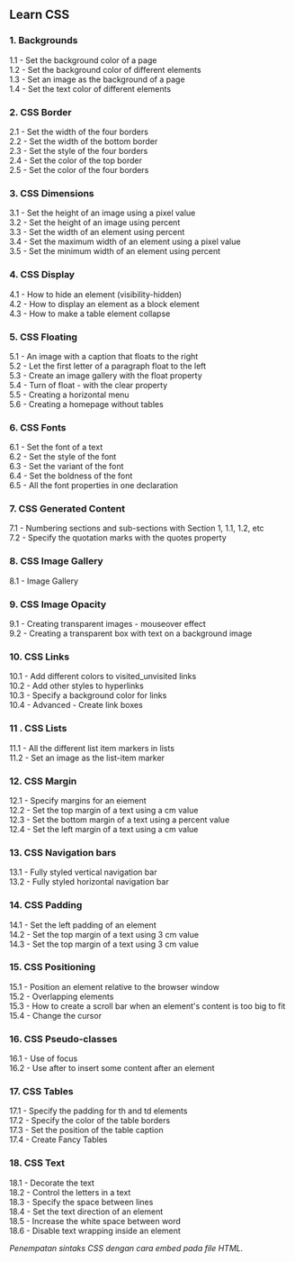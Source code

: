 ## Learn CSS

### 1. Backgrounds
1.1 - Set the background color of a page  
1.2 - Set the background color of different elements  
1.3 - Set an image as the background of a page  
1.4 - Set the text color of different elements

### 2. CSS Border
2.1 - Set the width of the four borders  
2.2 - Set the width of the bottom border  
2.3 - Set the style of the four borders  
2.4 - Set the color of the top border  
2.5 - Set the color of the four borders

### 3. CSS Dimensions
3.1 - Set the height of an image using a pixel value  
3.2 - Set the height of an image using percent  
3.3 - Set the width of an eIement using percent  
3.4 - Set the maximum width of an element using a pixel value  
3.5 - Set the minimum width of an element using percent

### 4. CSS Display
4.1 - How to hide an element (visibility-hidden)  
4.2 - How to display an element as a block element  
4.3 - How to make a table element collapse

### 5. CSS Floating
5.1 - An image with a caption that floats to the right  
5.2 - Let the first letter of a paragraph float to the left  
5.3 - Create an image gallery with the float property  
5.4 - Turn of float - with the clear property  
5.5 - Creating a horizontal menu  
5.6 - Creating a homepage without tables

### 6. CSS Fonts
6.1 - Set the font of a text  
6.2 - Set the style of the font  
6.3 - Set the variant of the font  
6.4 - Set the boldness of the font  
6.5 - All the font properties in one declaration  

### 7. CSS Generated Content
7.1 - Numbering sections and sub-sections with Section 1, 1.1, 1.2, etc  
7.2 - Specify the quotation marks with the quotes property  

### 8. CSS Image Gallery
8.1 - Image Gallery 

### 9. CSS Image Opacity
9.1 - Creating transparent images - mouseover effect  
9.2 - Creating a transparent box with text on a background image

### 10. CSS Links
10.1 - Add different colors to visited_unvisited links  
10.2 - Add other styles to hyperlinks  
10.3 - Specify a background color for links  
10.4 - Advanced - Create link boxes

### 11 . CSS Lists
11.1 - All the different list item markers in lists  
11.2 - Set an image as the list-item marker

### 12. CSS Margin
12.1 - Specify margins for an eiement  
12.2 - Set the top margin of a text using a cm value  
12.3 - Set the bottom margin of a text using a percent value  
12.4 - Set the left margin of a  text using a cm value

### 13. CSS Navigation bars
13.1 - Fully styled vertical navigation bar  
13.2 - Fully styled horizontal navigation bar

### 14. CSS Padding
14.1 - Set the left padding of an element  
14.2 - Set the top margin of a text using 3 cm value  
14.3 - Set the top margin of a text using 3 cm value

### 15. CSS Positioning
15.1 - Position an element relative to the browser window  
15.2 - Overlapping elements  
15.3 - How to create a scroll bar when an element's content is too big to fit  
15.4 - Change the cursor

### 16. CSS Pseudo-classes
16.1 - Use of focus  
16.2 - Use after to insert some content after an element

### 17. CSS Tables
17.1 - Specify the padding for th and td elements  
17.2 - Specify the color of the table borders  
17.3 - Set the position of the table caption  
17.4 - Create Fancy Tables

### 18. CSS Text
18.1 - Decorate the text  
18.2 - Control the letters in a text  
18.3 - Specify the space between lines  
18.4 - Set the text direction of an element  
18.5 - Increase the white space between word  
18.6 - Disable text wrapping inside an element

*Penempatan sintaks CSS dengan cara embed pada file HTML.*